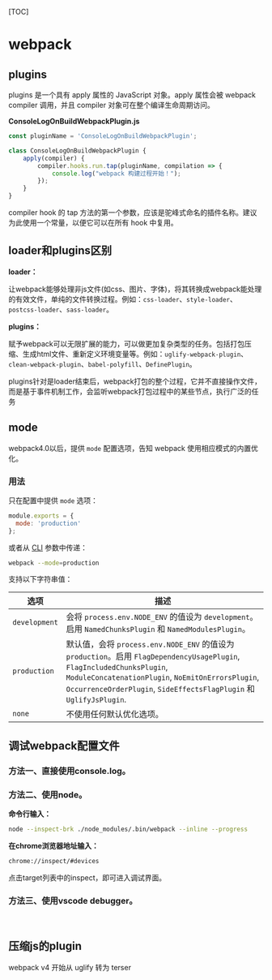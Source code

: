 [TOC]

# webpack



## plugins

plugins 是一个具有 apply 属性的 JavaScript 对象。apply 属性会被 webpack compiler 调用，并且 compiler 对象可在整个编译生命周期访问。

**ConsoleLogOnBuildWebpackPlugin.js**

```js
const pluginName = 'ConsoleLogOnBuildWebpackPlugin';

class ConsoleLogOnBuildWebpackPlugin {
    apply(compiler) {
        compiler.hooks.run.tap(pluginName, compilation => {
            console.log("webpack 构建过程开始！");
        });
    }
}
```

compiler hook 的 tap 方法的第一个参数，应该是驼峰式命名的插件名称。建议为此使用一个常量，以便它可以在所有 hook 中复用。



## loader和plugins区别

**loader：**

让webpack能够处理非js文件(如css、图片、字体)，将其转换成webpack能处理的有效文件，单纯的文件转换过程。例如：`css-loader`、`style-loader`、`postcss-loader`、`sass-loader`。

**plugins：**

赋予webpack可以无限扩展的能力，可以做更加复杂类型的任务。包括打包压缩、生成html文件、重新定义环境变量等。例如：`uglify-webpack-plugin`、`clean-webpack-plugin`、`babel-polyfill`、`DefinePlugin`。

plugins针对是loader结束后，webpack打包的整个过程，它并不直接操作文件，而是基于事件机制工作，会监听webpack打包过程中的某些节点，执行广泛的任务



## mode

webpack4.0以后，提供 `mode` 配置选项，告知 webpack 使用相应模式的内置优化。

### 用法

只在配置中提供 `mode` 选项：

```js
module.exports = {
  mode: 'production'
};
```

或者从 [CLI](https://www.webpackjs.com/api/cli/) 参数中传递：

```bash
webpack --mode=production
```



支持以下字符串值：

| 选项          | 描述                                                         |
| ------------- | ------------------------------------------------------------ |
| `development` | 会将 `process.env.NODE_ENV` 的值设为 `development`。启用 `NamedChunksPlugin` 和 `NamedModulesPlugin`。 |
| `production`  | 默认值，会将 `process.env.NODE_ENV` 的值设为 `production`。启用 `FlagDependencyUsagePlugin`, `FlagIncludedChunksPlugin`, `ModuleConcatenationPlugin`, `NoEmitOnErrorsPlugin`, `OccurrenceOrderPlugin`, `SideEffectsFlagPlugin` 和 `UglifyJsPlugin`. |
| `none`        | 不使用任何默认优化选项。                                     |



## 调试webpack配置文件

### 方法一、直接使用console.log。



### 方法二、使用node。

**命令行输入：**

```bash
node --inspect-brk ./node_modules/.bin/webpack --inline --progress
```



**在chrome浏览器地址输入：**

```bash
chrome://inspect/#devices
```

点击target列表中的inspect，即可进入调试界面。



### 方法三、使用vscode debugger。

​		

## 压缩js的plugin

webpack v4 开始从 uglify 转为 terser





